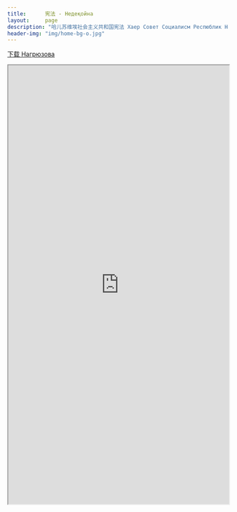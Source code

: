```yaml
---
title:      宪法 - Недеқойна
layout:     page
description: "哈儿苏维埃社会主义共和国宪法 Хаер Совет Социалисм Респюблик Недеқойна"
header-img: "img/home-bg-o.jpg"
---
```


[下载 Нагрюзова](https://openg-qkmb.github.io/nedekhoyna-hssr.html)

<iframe src="https://openg-qkmb.github.io/nedekhoyna-hssr.html" width="100%" height="1000px"></iframe>

